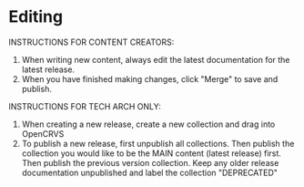 # Editing

INSTRUCTIONS FOR CONTENT CREATORS:

1. When writing new content, always edit the latest documentation for the latest release.
2. When you have finished making changes, click "Merge" to save and publish.



INSTRUCTIONS FOR TECH ARCH ONLY:

1. When creating a new release, create a new collection and drag into OpenCRVS
2. To publish a new release, first unpublish all collections.  Then publish the collection you would like to be the MAIN content (latest release) first.  Then publish the previous version collection.  Keep any older release documentation unpublished and label the collection "DEPRECATED"
